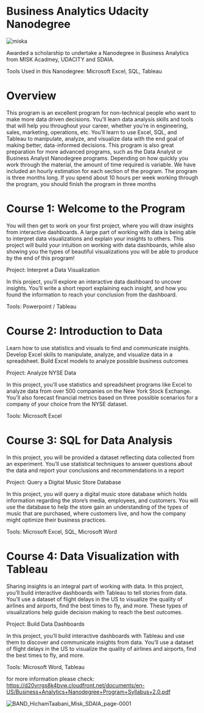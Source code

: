 # Business Analytics Udacity Nanodegree
![miska](https://user-images.githubusercontent.com/60016859/151680085-28199458-1e50-43b7-aca8-ff6b258e807b.png)




Awarded a scholarship to undertake a Nanodegree in Business Analytics from MISK Acadmey, UDACITY and SDAIA. 

Tools Used in this Nanodegree: Microsoft Excel, SQL, Tableau 




# Overview
This program is an excellent program for non-technical people who want to make more data driven
decisions. You’ll learn data analysis skills and tools that will help you throughout your career, whether
you’re in engineering, sales, marketing, operations, etc. You’ll learn to use Excel, SQL, and Tableau to
manipulate, analyze, and visualize data with the end goal of making better, data-informed decisions. This
program is also great preparation for more advanced programs, such as the Data Analyst or Business
Analyst Nanodegree programs.
Depending on how quickly you work through the material, the amount of time required is variable. We
have included an hourly estimation for each section of the program. The program is three months long. If
you spend about 10 hours per week working through the program, you should finish the program in three
months







# Course 1: Welcome to the Program
You will then get to work on your first project, where you will draw insights from interactive dashboards.
A large part of working with data is being able to interpret data visualizations and explain your insights to
others. This project will build your intuition on working with data dashboards, while also showing you the
types of beautiful visualizations you will be able to produce by the end of this program!

Project: Interpret a Data Visualization

In this project, you’ll explore an interactive data dashboard to uncover insights. You’ll write a short report explaining each insight, and how you found the information to reach your conclusion from the dashboard.

Tools: Powerpoint / Tableau 


# Course 2: Introduction to Data
Learn how to use statistics and visuals to find and communicate insights. Develop Excel skills to manipulate,
analyze, and visualize data in a spreadsheet. Build Excel models to analyze possible business outcomes

Project: Analyze NYSE Data

In this project, you'll use statistics and spreadsheet programs like Excel to analyze data from over 500 companies on the New York Stock Exchange. You'll also forecast financial metrics based on three possible scenarios for a company of your choice from the NYSE dataset.

Tools: Microsoft Excel




# Course 3: SQL for Data Analysis
In this project, you will be provided a dataset reflecting data collected from an experiment. You’ll use
statistical techniques to answer questions about the data and report your conclusions and
recommendations in a report


Project: Query a Digital Music Store Database

In this project, you will query a digital music store database which holds information regarding the store’s media, employees, and customers. You will use the database to help the store gain an understanding of the types of music that are purchased, where customers live, and how the company might optimize their business practices.

Tools: Microsoft Excel, SQL, Microsoft Word



# Course 4: Data Visualization with Tableau
Sharing insights is an integral part of working with data. In this project, you’ll build interactive
dashboards with Tableau to tell stories from data. You’ll use a dataset of flight delays in the US to
visualize the quality of airlines and airports, find the best times to fly, and more. These types of
visualizations help guide decision making to reach the best outcomes.

Project: Build Data Dashboards

In this project, you’ll build interactive dashboards with Tableau and use them to discover and communicate insights from data. You’ll use a dataset of flight delays in the US to visualize the quality of airlines and airports, find the best times to fly, and more.

Tools: Microsoft Word, Tableau



for more information please check: 
https://d20vrrgs8k4bvw.cloudfront.net/documents/en-US/Business+Analytics+Nanodegree+Program+Syllabus+2.0.pdf

![BAND_HichamTaabani_Misk_SDAIA_page-0001](https://user-images.githubusercontent.com/60016859/151680225-e6e8757d-f7d0-42d1-9fca-d362bfd1aa55.jpg)


